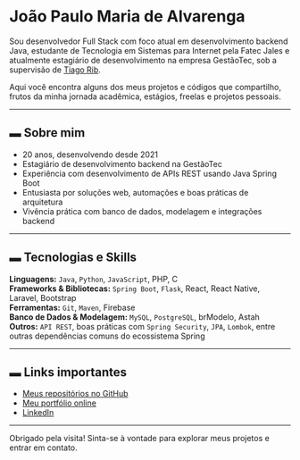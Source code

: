 # João Paulo Maria de Alvarenga

Sou desenvolvedor Full Stack com foco atual em desenvolvimento backend Java, estudante de Tecnologia em Sistemas para Internet pela Fatec Jales e atualmente estagiário de desenvolvimento na empresa GestãoTec, sob a supervisão de [Tiago Rib](https://github.com/tiagorib).

Aqui você encontra alguns dos meus projetos e códigos que compartilho, frutos da minha jornada acadêmica, estágios, freelas e projetos pessoais.

---

## ▬ Sobre mim

- 20 anos, desenvolvendo desde 2021  
- Estagiário de desenvolvimento backend na GestãoTec  
- Experiência com desenvolvimento de APIs REST usando Java Spring Boot  
- Entusiasta por soluções web, automações e boas práticas de arquitetura  
- Vivência prática com banco de dados, modelagem e integrações backend  

---

## ▬ Tecnologias e Skills

**Linguagens:** `Java`, `Python`, `JavaScript`, PHP, C  
**Frameworks & Bibliotecas:** `Spring Boot`, `Flask`, React, React Native, Laravel, Bootstrap  
**Ferramentas:** `Git`, `Maven`, Firebase  
**Banco de Dados & Modelagem:** `MySQL`, `PostgreSQL`, brModelo, Astah  
**Outros:** `API REST`, boas práticas com `Spring Security`, `JPA`, `Lombok`, entre outras dependências comuns do ecossistema Spring

---

## ▬ Links importantes

- [Meus repositórios no GitHub](https://github.com/Joao-paulo19?tab=repositories)  
- [Meu portfólio online](https://joao-paulo19.github.io/portfolio/)  
- [LinkedIn](https://www.linkedin.com/in/joao-paul0/)  

---

Obrigado pela visita! Sinta-se à vontade para explorar meus projetos e entrar em contato.
